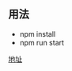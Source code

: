 <!--
 * @Author:cashon
 * @Date: 2020-03-03 15:35:08
 * @LastEditTime: 2020-03-06 09:11:19
 * @LastEditors: Please set LastEditors
 * @Description: In User Settings Edit
 * @FilePath: /wutaoweb/README.md
 -->

## 用法
- npm install
- npm run start

[地址](https://docking.net.cn/) 


